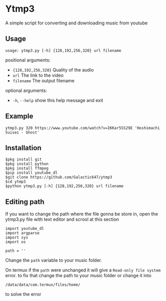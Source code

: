 # Ytmp3

A simple script for converting and downloading music from youtube

## Usage
```
usage: ytmp3.py [-h] {128,192,256,320} url filename
```
                                                     
positional arguments:                                
*  `{128,192,256,320}`  Quality of the audio            
*  `url`                The link to the video           
*  `filename`           The output filename             
                                                     
optional arguments:                                  
*  `-h`, `--help`       show this help message and exit 

## Example
```
ytmp3.py 320 https://www.youtube.com/watch?v=IKKar5SS29E 'Hoshimachi Suisei - Ghost'

```

## Installation
```
$pkg install git
$pkg install python
$pkg install ffmpeg
$pip install youtube_dl
$git clone https://github.com/Galactic647/ytmp3
$cd ytmp3
$python ytmp3.py [-h] {128,192,256,320} url filename
```

## Editing path
If you want to change the path where the file gonna be store in, open the ytmp3.py file
with text editor and scrool at this section
```
import youtube_dl
import argparse
import sys
import os

path = ''
```
Change the `path` variable to your music folder.

On termux if the `path` were unchanged it will give a `Read-only file system` error.
to fix that change the path to your music folder or change it into
```
/data/data/com.termux/files/home/
```
to solve the error
